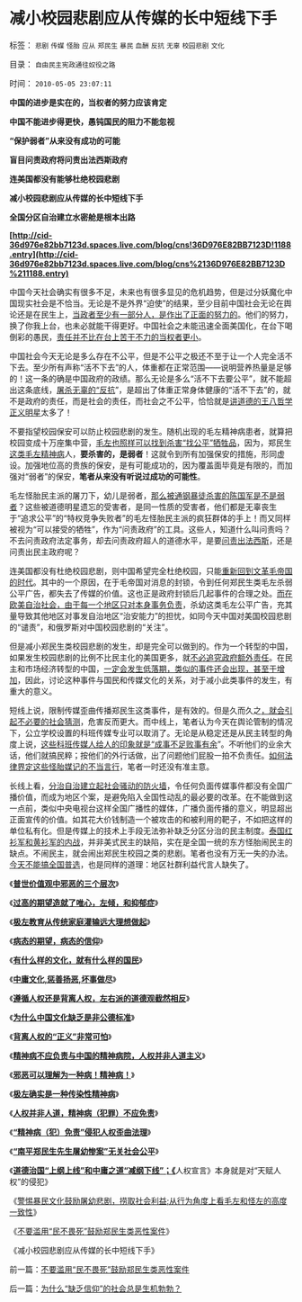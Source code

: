 # 减小校园悲剧应从传媒的长中短线下手

标签： `悲剧` `传媒` `怪胎` `应从` `郑民生` `暴民` `血酬` `反抗` `无辜` `校园悲剧` `文化` 

目录： `自由民主宪政通往奴役之路`

时间： `2010-05-05 23:07:11`

**中国的进步是实在的，当权者的努力应该肯定**

**中国不能进步得更快，愚钝国民的阻力不能忽视**

**“保护弱者”从来没有成功的可能**

**盲目问责政府将问责出法西斯政府**

**连美国都没有能够杜绝校园悲剧**

**减小校园悲剧应从传媒的长中短线下手**

**全国分区自治建立水密舱是根本出路**

**[http://cid-36d976e82bb7123d.spaces.live.com/blog/cns!36D976E82BB7123D!1188.entry](http://cid-36d976e82bb7123d.spaces.live.com/blog/cns%2136D976E82BB7123D%211188.entry)**

中国今天社会确实有很多不足，未来也有很多显见的危机趋势，但是过分妖魔化中国现实社会是不恰当。无论是不是外界“迫使”的结果，至少目前中国社会无论在舆论还是在民生上，[当政者至少有一部分人，是作出了正面的努力的](../../../2009/6/22/要相信党和政府，要相信人民和民主.md)。他们的努力，换了你我上台，也未必就能干得更好。中国社会之未能迅速全面美国化，在台下喝倒彩的愚民，[责任并不比在台上苦干不力的当权者更小](http://darthvad.blog.163.com/blog/static/53399470200973023758325/)。

中国社会今天无论是多么存在不公平，但是不公平之极还不至于让一个人完全活不下去。至少所有声称“活不下去”的人，体重都在正常范围——说明营养热量是足够的！这一条的确是中国政府的政绩。那么无论是多么“活不下去要公平”，就不能超出这条底线，[屠杀无辜的“反抗](../../../2009/9/3/有两种血酬者命运是自取灭亡的悲惨.md)”，是超出了体重正常身体健康的“活不下去”的，就不是政府的责任，而是社会的责任，而社会之不公平，恰恰就是[讲道德的王八哲学正义明星](http://hi.baidu.com/darthchn/blog/item/ed4ad95838c09f232934f03c.html)太多了！

不要指望校园保安可以防止校园悲剧的发生。随机出现的毛左精神病患者，就算把校园变成十万座集中营，[毛左也照样可以找到杀害“找公平”牺牲品](../../../2010/3/18/“自由平等”同样是极权主义的有效工具！.md)，因为，郑民生[这类毛左精神病](../../../2010/3/26/“精神病（犯）免责”侵犯人权歪曲法理.md)人，**要杀害的，是弱者**！这就令到所有加强保安的措施，形同虚设。加强地位高的贵族的保安，是有可能成功的，因为覆盖面毕竟是有限的，而加强对“弱者”的保安，**笔者从来没有听说过成功的可能性**。

毛左怪胎民主派的屠刀下，幼儿是弱者，[那么被通钢暴徒杀害的陈国军是不是弱者](http://darthvad.blog.sohu.com/130083897.html)？这些被道德明星遗忘的受害者，是同一性质的受害者，他们都是无辜丧生于“追求公平”的“特权竞争失败者”的毛左怪胎民主派的疯狂群体的手上！而又同样被视为“可以接受的牺牲”，作为“问责政府”的工具。这些人，知道什么叫问责吗？不去问责政府法定事务，却去问责政府超人的道德水平，是要[问责出法西斯](../../../2010/3/19/魔鬼三招！中国顶得了几招？.md)，还是问责出民主政府呢？

连美国都没有杜绝校园悲剧，则中国希望完全杜绝校园，只能[重新回到文革毛帝国的时代](../../../2009/11/12/小农意识的暴力倾向和文革.md)。其中的一个原因，在于毛帝国对消息的封锁，令到任何郑民生类毛左杀弱公平广告，都失去了传媒的价值。这也正是政府封锁后几起事件的合理之处。[而在欧美自治社会，由于每一个地区只对本身事务负责](../../../2009/3/8/社区自治之户籍制度与民主人权的关系.md)，杀幼这类毛左公平广告，充其量导致其他地区对事发自治地区“治安能力”的担忧，如同今天中国对美国校园悲剧的“谴责”，和俄罗斯对中国校园悲剧的“关注”。

但是减小郑民生类校园悲剧的发生，却是完全可以做到的。作为一个转型的中国，如果发生校园悲剧的比例不比民主化的美国更多，就[不必追究政府额外责任](http://blog.sina.com.cn/s/blog_5563a64d0100gvob.html)。在民主和市场经济转型的中国，[一定会发生低落期，类似的事件还会出现，甚至于增加](../../../2010/3/29/私有化改革过程会有GDP低迷滞胀的过程.md)，因此，讨论这种事件与国民和传媒文化的关系，对于减小此类事件的发生，有重大的意义。

短线上说，限制传媒歪曲传播郑民生这类事件，是有效的。但是久而久之[，就会引起不必要的社会猜测](../../../2010/3/3/《大义觉迷录》监督舆论.md)，危害反而更大。而中线上，笔者认为今天在舆论管制的情况下，公立学校设置的科班传媒专业可以取消了。无论是从稳定还是从民主转型的角度上说，[这些科班传媒人给人的印象就是“成事不足败事有余](../../../2009/4/15/用人之道！不应道德责难行业专家.md)”。不听他们的业余大话，他们就搞民粹；按他们的外行话做，出了问题他们屁股一拍不负责任。[如何法律界定这些怪胎媒记的不当言行](http://darthvad.blog.sohu.com/132102538.html)，笔者一时还没有准主意。

长线上看，[分治自治建立起社会骚动的防火墙](../../../2009/3/1/维持稳定目前更宜一党制；不宜全国直选普选.md)，令任何负面传媒事件都没有全国广播价值，而成为地区个案，是避免陷入全国性动乱的最必要的改革。在不能做到这一点前，类似中央电视台这样全国广播性的媒体，广播负面传播的意义，明显超出正面宣传的价值。如其花大价钱制造一个被攻击的和被利用的靶子，不如把这样的单位私有化。但是传媒上的技术上手段无法弥补缺乏分区分治的民主制度。[泰国红衫军和黄衫军的内战](../../../2008/9/3/观察泰式民主缺陷，思考中国末来.md)，并非美式民主的缺陷，实在是全国一统的东方怪胎闹民主的缺点。不闹民主，就会闹出郑民生校园之类的悲剧。笔者也没有万无一失的办法。[今天不能搞全国普选](../../../2009/3/1/为什么不能一步到位全国直选？不能一步多党制？.md)，也是同样的道理：地区社群利益代言人缺失了。

《[**普世价值观中邪恶的三个层次**](../../../2010/1/30/邪恶的三个层次.md)》

《[**过高的期望造就了唯心，左倾，和抑郁症**](../../../2009/8/29/过高的期望造就了唯心，左倾，和乌托邦.md)》

《[**极左教育从传统家庭灌输远大理想做起**](http://blog.sina.com.cn/s/blog_5563a64d0100f6wx.html)》

《[**病态的期望，病态的信仰**](../../../2009/10/7/病态的期望，病态的信仰.md)》

《[**有什么样的文化，就有什么样的国民**](../../../2009/12/31/有什么样的文化，就有什么样的国民.md)》

《[**中庸文化,惩善扬恶,坏事做尽**](../../../2009/8/24/中庸枉法,惩善扬恶,坏事做尽.md)》

《[**遵循人权还是背离人权，左右派的道德观截然相反**](../../../2009/10/9/完全相反的是非标准.md)》

《[**为什么中国文化缺乏是非公德标准**](../../../2009/8/23/为什么“世风日下，人心不古”？.md)》

《[**背离人权的“正义”非常可怕**](../../../2009/11/14/正义感也可以变得非常可怕.md)》

《[**精神病不应负责与中国的精神病院，人权并非人道主义**](../../../2009/6/6/上访，精神病院，人权和人道主义.md)》

《[**邪恶可以理解为一种病！精神病！**](../../../2010/2/10/邪恶也许只是一种病！有病！.md)》

《[**极左确实是一种传染性精神病**](../../../2009/10/7/极左是一种传染性精神病.md)》

《[**人权并非人道，精神病（犯罪）不应免责**](../../../2010/3/24/再辩人权人道之精神病不应免责.md)》

《[**“精神病（犯）免责”侵犯人权歪曲法理**](../../../2010/3/26/“精神病（犯）免责”侵犯人权歪曲法理.md)》

《[**“南平郑民生先生屠幼惨案”无关社会公平**](../../../2010/3/26/“郑民生屠幼案”无涉公平和民主和道德.md)》

《[**道德治国“上纲上线”和中庸之道“减纲下线”；《**](../../../2010/3/26/道德治国“上纲上线”和中庸之道“减纲下线”.md)人权宣言》本身就是对“天赋人权”的侵犯》

《[警惕暴民文化鼓励屠幼悲剧，捞取社会利益;从行为角度上看毛左和怪左的高度一致性](../../../2010/4/30/警惕暴民文化鼓励屠幼悲剧，捞取社会利益.md)》

《[不要滥用“民不畏死”鼓励郑民生类恶性案件](../../../2010/5/5/不要滥用“民不畏死”鼓励郑民生类恶性案件.md)》

《减小校园悲剧应从传媒的长中短线下手》



前一篇：[不要滥用“民不畏死”鼓励郑民生类恶性案件](../../../2010/5/5/不要滥用“民不畏死”鼓励郑民生类恶性案件.md)

后一篇：[为什么“缺乏信仰”的社会总是生机勃勃？](../../../2010/5/6/为什么“缺乏信仰”的社会总是生机勃勃？.md)